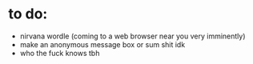 # to do:
- nirvana wordle (coming to a web browser near you very imminently)
- make an anonymous message box or sum shit idk
- who the fuck knows tbh
